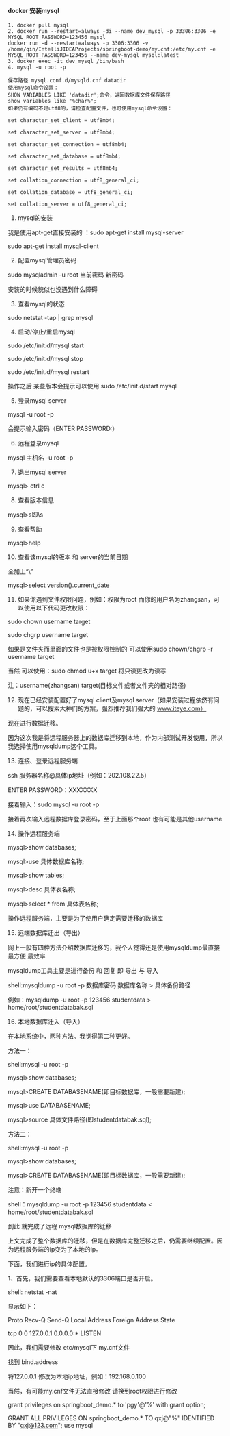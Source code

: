 #### docker 安装mysql
```$xslt
1. docker pull mysql
2. docker run --restart=always -di --name dev_mysql -p 33306:3306 -e MYSQL_ROOT_PASSWORD=123456 mysql
docker run -d --restart=always -p 3306:3306 -v /home/qin/IntelliJIDEAProjects/springboot-demo/my.cnf:/etc/my.cnf -e MYSQL_ROOT_PASSWORD=123456 --name dev-mysql mysql:latest
3. docker exec -it dev_mysql /bin/bash
4. mysql -u root -p

保存路径 mysql.conf.d/mysqld.cnf datadir
使用mysql命令设置：
SHOW VARIABLES LIKE 'datadir';命令，返回数据库文件保存路径
show variables like "%char%";
如果仍有编码不是utf8的，请检查配置文件，也可使用mysql命令设置：

set character_set_client = utf8mb4;

set character_set_server = utf8mb4;

set character_set_connection = utf8mb4;

set character_set_database = utf8mb4;

set character_set_results = utf8mb4;

set collation_connection = utf8_general_ci;

set collation_database = utf8_general_ci;

set collation_server = utf8_general_ci;
```

1. mysql的安装

我是使用apt-get直接安装的 ：sudo apt-get install mysql-server

   sudo apt-get install mysql-client

 

2. 配置mysql管理员密码

sudo mysqladmin -u root 当前密码 新密码

安装的时候貌似也没遇到什么障碍

 

3. 查看mysql的状态

sudo netstat -tap | grep mysql

 

4. 启动/停止/重启mysql

sudo  /etc/init.d/mysql start

sudo  /etc/init.d/mysql stop

sudo  /etc/init.d/mysql restart

操作之后 某些版本会提示可以使用 sudo  /etc/init.d/start mysql

 

5. 登录mysql server

mysql -u root -p

会提示输入密码（ENTER PASSWORD:）

 

6. 远程登录mysql

mysql 主机名 -u root -p

 

7. 退出mysql server

mysql> ctrl c

 

8. 查看版本信息

mysql>s即\s

 

9. 查看帮助

mysql>help

 

10. 查看该mysql的版本 和 server的当前日期

全加上“\”

mysql>select version().current_date

 

11. 如果你遇到文件权限问题，例如：权限为root 而你的用户名为zhangsan，可以使用以下代码更改权限：

sudo chown username target

sudo chgrp username target

 

如果是文件夹而里面的文件也是被权限控制的 可以使用sudo chown/chgrp -r username target

当然 可以使用：sudo chmod u+x target 将只读更改为读写

注：username(zhangsan)  target(目标文件或者文件夹的相对路径)

 

12. 现在已经安装配置好了mysql client及mysql server（如果安装过程依然有问题的，可以搜索大神们的方案，强烈推荐我们强大的 www.iteye.com）

现在进行数据迁移。

因为这次我是将远程服务器上的数据库迁移到本地，作为内部测试开发使用，所以我选择使用mysqldump这个工具。

 

13. 连接、登录远程服务端

ssh 服务器名称@具体ip地址（例如：202.108.22.5）

ENTER PASSWORD：XXXXXXX

接着输入：sudo mysql -u root -p

接着再次输入远程数据库登录密码，至于上面那个root  也有可能是其他username

 

14. 操作远程服务端

mysql>show databases;

mysql>use 具体数据库名称;

mysql>show tables;

mysql>desc 具体表名称;

mysql>select * from 具体表名称;

操作远程服务端，主要是为了使用户确定需要迁移的数据库

 

15. 远端数据库迁出（导出）

网上一般有四种方法介绍数据库迁移的，我个人觉得还是使用mysqldump最直接 最方便 最效率

mysqldump工具主要是进行备份 和 回复 即 导出 与 导入

shell:mysqldump -u root -p 数据库密码 数据库名称 > 具体备份路径

例如：mysqldump -u root -p 123456  studentdata  > home/root/studentdatabak.sql

 

16. 本地数据库迁入（导入）

在本地系统中，两种方法。我觉得第二种更好。

方法一：

shell:mysql -u root -p

mysql>show databases;

mysql>CREATE DATABASENAME(即目标数据库，一般需要新建);

mysql>use DATABASENAME;

mysql>source 具体文件路径(即studentdatabak.sql);

 

方法二：

shell:mysql -u root -p

mysql>show databases;

mysql>CREATE DATABASENAME(即目标数据库，一般需要新建);

注意：新开一个终端

shell：mysqldump -u root -p 123456  studentdata < home/root/studentdatabak.sql

 

到此 就完成了远程 mysql数据库的迁移

 

 

上文完成了整个数据库的迁移，但是在数据库完整迁移之后，仍需要继续配置。因为远程服务端的ip变为了本地的ip。

下面，我们进行ip的具体配置。

 

1、首先，我们需要查看本地默认的3306端口是否开启。

shell: netstat -nat

显示如下：

 

Proto   Recv-Q    Send-Q   Local Address   Foreign Address     State

tcp          0            0           127.0.0.1          0.0.0.0:* LISTEN

 

因此，我们需要修改 etc/mysql下 my.cnf文件

找到 bind.address

将127.0.0.1  修改为本地ip地址，例如：192.168.0.100

当然，有可能my.cnf文件无法直接修改  请换到root权限进行修改

grant privileges on  springboot_demo.* to 'pgy'@'%' with grant option;

GRANT ALL PRIVILEGES ON springboot_demo.* TO qxj@"%" IDENTIFIED BY "qxj@123.com";
use mysql